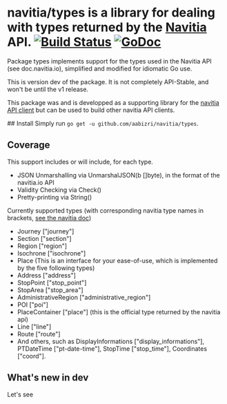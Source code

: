 # navitia/types is a library for dealing with types returned by the [Navitia](navitia.io) API. [![Build Status](https://travis-ci.org/aabizri/navitia-types.svg?branch=dev)](https://travis-ci.org/aabizri/navitia-types) [![GoDoc](https://godoc.org/github.com/aabizri/navitia-types?status.svg)](https://godoc.org/github.com/aabizri/navitia-types)

Package types implements support for the types used in the Navitia API (see doc.navitia.io), simplified and modified for idiomatic Go use.

This is version dev of the package. It is not completely API-Stable, and won't be until the v1 release.

This package was and is developped as a supporting library for the [navitia API client](https://github.com/aabizri/navitia) but can be used to build other navitia API clients.

## Install
Simply run `go get -u github.com/aabizri/navitia/types`.

## Coverage
This support includes or will include, for each type.
- JSON Unmarshalling via UnmarshalJSON(b []byte), in the format of the navitia.io API
- Validity Checking via Check()
- Pretty-printing via String()

Currently supported types (with corresponding navitia type names in brackets, [see the navitia doc](doc.navitia.io))
- Journey ["journey"]
- Section ["section"]
- Region ["region"]
- Isochrone ["isochrone"]
- Place (This is an interface for your ease-of-use, which is implemented by the five following types)
- Address ["address"]
- StopPoint ["stop_point"]
- StopArea ["stop_area"]
- AdministrativeRegion ["administrative_region"]
- POI ["poi"]
- PlaceContainer ["place"] (this is the official type returned by the navitia api)
- Line ["line"]
- Route ["route"]
- And others, such as DisplayInformations ["display_informations"], PTDateTime ["pt-date-time"], StopTime ["stop_time"], Coordinates ["coord"].
	
## What's new in dev
Let's see
